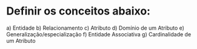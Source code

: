 # Definir os conceitos abaixo:
a) Entidade
b) Relacionamento
c) Atributo
d) Domínio de um Atributo
e) Generalização/especialização
f) Entidade Associativa
g) Cardinalidade de um Atributo


